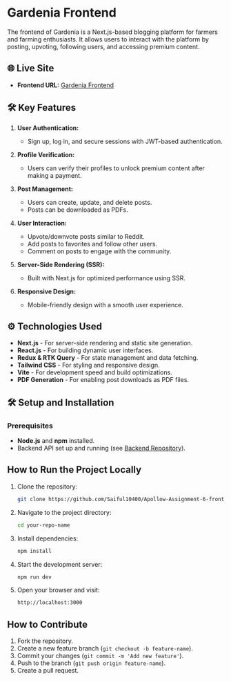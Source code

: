 # Gardenia Frontend

The frontend of Gardenia is a Next.js-based blogging platform for farmers and farming enthusiasts. It allows users to interact with the platform by posting, upvoting, following users, and accessing premium content.

## 🌐 Live Site

- **Frontend URL:** [Gardenia Frontend](https://apollow-assignment-6-front-end.vercel.app)

## 🛠️ Key Features

1. **User Authentication:**
   - Sign up, log in, and secure sessions with JWT-based authentication.

2. **Profile Verification:**
   - Users can verify their profiles to unlock premium content after making a payment.

3. **Post Management:**
   - Users can create, update, and delete posts.
   - Posts can be downloaded as PDFs.

4. **User Interaction:**
   - Upvote/downvote posts similar to Reddit.
   - Add posts to favorites and follow other users.
   - Comment on posts to engage with the community.

5. **Server-Side Rendering (SSR):**
   - Built with Next.js for optimized performance using SSR.

6. **Responsive Design:**
   - Mobile-friendly design with a smooth user experience.

## ⚙️ Technologies Used

- **Next.js** - For server-side rendering and static site generation.
- **React.js** - For building dynamic user interfaces.
- **Redux & RTK Query** - For state management and data fetching.
- **Tailwind CSS** - For styling and responsive design.
- **Vite** - For development speed and build optimizations.
- **PDF Generation** - For enabling post downloads as PDF files.

## 🛠️ Setup and Installation

### Prerequisites

- **Node.js** and **npm** installed.
- Backend API set up and running (see [Backend Repository](https://github.com/Saiful10400/Apollow-Assignment-6-back-end)).

## How to Run the Project Locally

1. Clone the repository:

    ```bash
    git clone https://github.com/Saiful10400/Apollow-Assignment-6-front-end
    ```

2. Navigate to the project directory:

    ```bash
    cd your-repo-name
    ```

3. Install dependencies:

    ```bash
    npm install
    ```

4. Start the development server:

    ```bash
    npm run dev
    ```

5. Open your browser and visit:

    ```bash
    http://localhost:3000
    ```

## How to Contribute

1. Fork the repository.
2. Create a new feature branch (`git checkout -b feature-name`).
3. Commit your changes (`git commit -m 'Add new feature'`).
4. Push to the branch (`git push origin feature-name`).
5. Create a pull request.